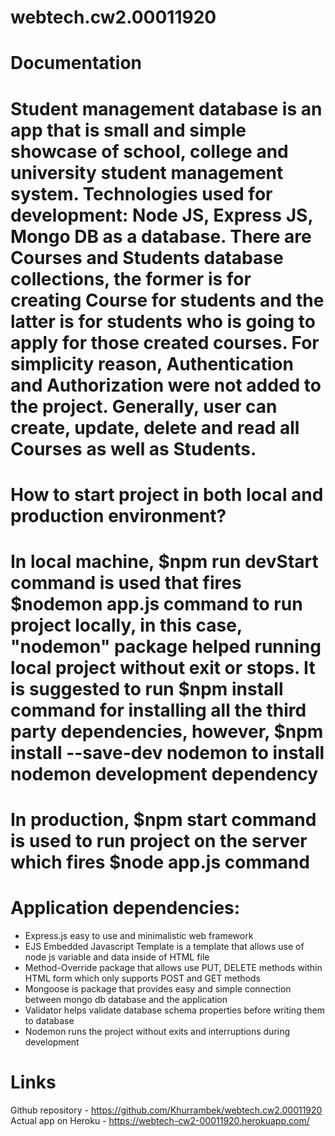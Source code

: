 # webtech.cw2.00011920

# Documentation
# Student management database is an app that is small and simple showcase of school, college and university student management system. Technologies used for development: Node JS, Express JS, Mongo DB as a database. There are Courses and Students database collections, the former is for creating Course for students and the latter is for students who is going to apply for those created courses. For simplicity reason, Authentication and Authorization were not added to the project. Generally, user can create, update, delete and read all Courses as well as Students.

# How to start project in both local and production environment?
# In local machine, $npm run devStart command is used that fires $nodemon app.js command to run  project locally, in this case, "nodemon" package helped running local project without exit or stops. It is suggested to run $npm install command for installing all the third party dependencies, however, $npm install --save-dev nodemon to install nodemon development dependency
# In production, $npm start command is used to run project on the server which fires $node app.js command

# Application dependencies:
- Express.js easy to use and minimalistic web framework
- EJS Embedded Javascript Template is a template that allows use of node js variable and data inside of HTML file
- Method-Override package that allows use PUT, DELETE methods within HTML form which only supports POST and GET methods
- Mongoose is package that provides easy and simple connection between mongo db database and the application
- Validator helps validate database schema properties before writing them to database
- Nodemon runs the project without exits and interruptions during development

# Links
Github repository - https://github.com/Khurrambek/webtech.cw2.00011920
Actual app on Heroku - https://webtech-cw2-00011920.herokuapp.com/

